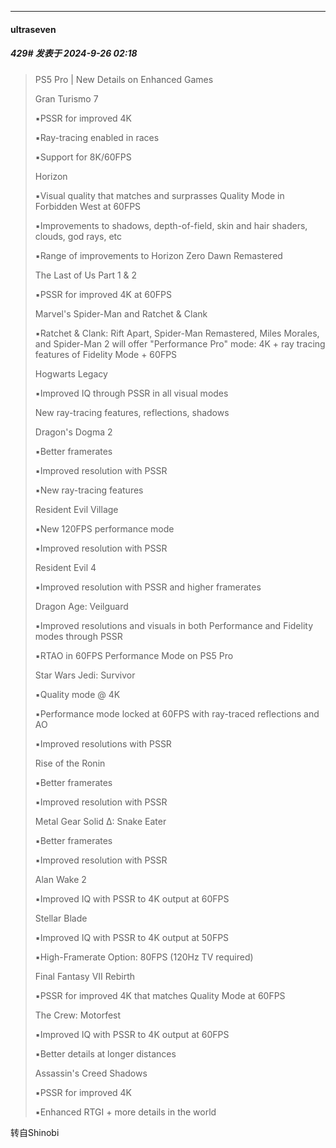 ﻿
*****

####  ultraseven  
##### 429#       发表于 2024-9-26 02:18

<blockquote>PS5 Pro | New Details on Enhanced Games

Gran Turismo 7

▪️PSSR for improved 4K

▪️Ray-tracing enabled in races

▪️Support for 8K/60FPS

Horizon

▪️Visual quality that matches and surprasses Quality Mode in Forbidden West at 60FPS

▪️Improvements to shadows, depth-of-field, skin and hair shaders, clouds, god rays, etc

▪️Range of improvements to Horizon Zero Dawn Remastered

The Last of Us Part 1 &amp; 2

▪️PSSR for improved 4K at 60FPS

Marvel's Spider-Man and Ratchet &amp; Clank

▪️Ratchet &amp; Clank: Rift Apart, Spider-Man Remastered, Miles Morales, and Spider-Man 2 will offer "Performance Pro" mode: 4K + ray tracing features of Fidelity Mode + 60FPS

Hogwarts Legacy

▪️Improved IQ through PSSR in all visual modes

New ray-tracing features, reflections, shadows

Dragon's Dogma 2

▪️Better framerates

▪️Improved resolution with PSSR

▪️New ray-tracing features

Resident Evil Village

▪️New 120FPS performance mode

▪️Improved resolution with PSSR

Resident Evil 4

▪️Improved resolution with PSSR and higher framerates

Dragon Age: Veilguard

▪️Improved resolutions and visuals in both Performance and Fidelity modes through PSSR

▪️RTAO in 60FPS Performance Mode on PS5 Pro

Star Wars Jedi: Survivor

▪️Quality mode @ 4K

▪️Performance mode locked at 60FPS with ray-traced reflections and AO

▪️Improved resolutions with PSSR

Rise of the Ronin

▪️Better framerates

▪️Improved resolution with PSSR

Metal Gear Solid Δ: Snake Eater

▪️Better framerates

▪️Improved resolution with PSSR

Alan Wake 2

▪️Improved IQ with PSSR to 4K output at 60FPS

Stellar Blade

▪️Improved IQ with PSSR to 4K output at 50FPS

▪️High-Framerate Option: 80FPS (120Hz TV required)

Final Fantasy VII Rebirth

▪️PSSR for improved 4K that matches Quality Mode at 60FPS

The Crew: Motorfest

▪️Improved IQ with PSSR to 4K output at 60FPS

▪️Better details at longer distances

Assassin's Creed Shadows

▪️PSSR for improved 4K

▪️Enhanced RTGI + more details in the world</blockquote>转自Shinobi

